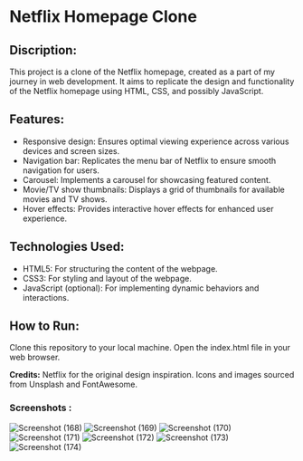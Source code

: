 # Netflix Homepage Clone
## Discription: 
This project is a clone of the Netflix homepage, created as a part of my journey in web development. It aims to replicate the design and functionality of the Netflix homepage using HTML, CSS, and possibly JavaScript.

## Features:
- Responsive design: Ensures optimal viewing experience across various devices and screen sizes.
- Navigation bar: Replicates the menu bar of Netflix to ensure smooth navigation for users.
- Carousel: Implements a carousel for showcasing featured content.
- Movie/TV show thumbnails: Displays a grid of thumbnails for available movies and TV shows.
- Hover effects: Provides interactive hover effects for enhanced user experience.

## Technologies Used:
- HTML5: For structuring the content of the webpage.
- CSS3: For styling and layout of the webpage.
- JavaScript (optional): For implementing dynamic behaviors and interactions.

## How to Run:
Clone this repository to your local machine.
Open the index.html file in your web browser.

**Credits:**
Netflix for the original design inspiration.
Icons and images sourced from Unsplash and FontAwesome.

### Screenshots :
![Screenshot (168)](https://github.com/shrutee984/Netflix_clone/assets/133494826/007d4185-ecff-40e5-b5ef-1c7fe9b4af4a)
![Screenshot (169)](https://github.com/shrutee984/Netflix_clone/assets/133494826/af65667e-453f-4331-aa1f-93c94740a5be)
![Screenshot (170)](https://github.com/shrutee984/Netflix_clone/assets/133494826/1cc321a5-50b9-4cf5-81ed-9106535cd1f2)
![Screenshot (171)](https://github.com/shrutee984/Netflix_clone/assets/133494826/0b09ace6-b717-4005-8eae-d229032bd990)
![Screenshot (172)](https://github.com/shrutee984/Netflix_clone/assets/133494826/fa35543f-1f14-4db1-bbaf-00c6826e9ec2)
![Screenshot (173)](https://github.com/shrutee984/Netflix_clone/assets/133494826/682c4739-a973-4aaf-b3a2-28cdac81de6a)
![Screenshot (174)](https://github.com/shrutee984/Netflix_clone/assets/133494826/2eb1cd29-f15f-45e9-bdcc-a9f1b2a04cf2)
